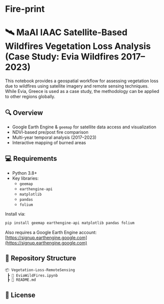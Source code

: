 # Fire-print

# 🛰️ MaAI IAAC Satellite-Based Wildfires Vegetation Loss Analysis (Case Study: Evia Wildfires 2017–2023)

This notebook provides a geospatial workflow for assessing vegetation loss due to wildfires using satellite imagery and remote sensing techniques. While Evia, Greece is used as a case study, the methodology can be applied to other regions globally.

## 🔍 Overview

- Google Earth Engine & `geemap` for satellite data access and visualization  
- NDVI-based pre/post fire comparison  
- Multi-year temporal analysis (2017–2023)  
- Interactive mapping of burned areas

## 💻 Requirements

- Python 3.8+
- Key libraries:
  - `geemap`
  - `earthengine-api`
  - `matplotlib`
  - `pandas`
  - `folium`

Install via:

```bash
pip install geemap earthengine-api matplotlib pandas folium
```

Also requires a Google Earth Engine account:  
[https://signup.earthengine.google.com](https://signup.earthengine.google.com)

## 📁 Repository Structure

```
📦 Vegetation-Loss-RemoteSensing
 ┣ 📜 EviaWildFires.ipynb
 ┣ 📜 README.md
```

## 📄 License
